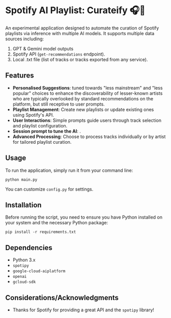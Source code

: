 # Spotify AI Playlist: Curateify 🎧🤖

An experimental application designed to automate the curation of Spotify playlists via inference with multiple AI models. It supports multiple data sources including:
1) GPT & Gemini model outputs
2) Spotify API (`get-recommendations` endpoint).
3) Local .txt file (list of tracks or tracks exported from any service). 

## Features

- **Personalised Suggestions**: tuned towards "less mainstream" and "less popular" choices to enhance the discoverability of lesser-known artists who are typically overlooked by standard recommendations on the platform, but still receptive to user prompts. 
- **Playlist Management**: Create new playlists or update existing ones using Spotify's API.
- **User Interactions**: Simple prompts guide users through track selection and playlist configuration.
- **Session prompt to tune the AI**: .
- **Advanced Processing**: Choose to process tracks individually or by artist for tailored playlist curation.


## Usage

To run the application, simply run it from your command line:

`python main.py`

You can customize `config.py` for settings. 

## Installation

Before running the script, you need to ensure you have Python installed on your system and the necessary Python package:

```
pip install -r requirements.txt
```

## Dependencies

- Python 3.x
- `spotipy`
- `google-cloud-aiplatform`
- `openai`
- `gcloud-sdk`

## Considerations/Acknowledgments

- Thanks for Spotify for providing a great API and the `spotipy` library! 